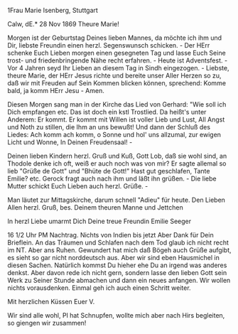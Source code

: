 1Frau Marie Isenberg, Stuttgart

 Calw, dE.* 28 Nov 1869
Theure Marie!

Morgen ist der Geburtstag Deines lieben Mannes, da möchte ich ihm und Dir, liebste Freundin einen herzl. Segenswunsch schicken. - Der HErr schenke Euch Lieben morgen einen gesegneten Tag und lasse Euch Seine trost- und friedenbringende Nähe recht erfahren. - Heute ist Adventsfest. - Vor 4 Jahren seyd Ihr Lieben an diesem Tag in Sindh eingezogen. - Liebste, theure Marie, der HErr Jesus richte und bereite unser Aller Herzen so zu, daß wir mit Freuden auf Sein Kommen blicken können, sprechend: Komme bald, ja komm HErr Jesu - Amen.

Diesen Morgen sang man in der Kirche das Lied von Gerhard: "Wie soll ich Dich empfangen etc. Das ist doch ein kstl Trostlied. Da heißt's unter Anderem: Er kommt. Er kommt mit Willen ist voller Lieb und Lust, All Angst und Noth zu stillen, die Ihm an uns bewußt! Und dann der Schluß des Liedes: Ach komm ach komm, o Sonne und hol' uns allzumal, zur ewigen Licht und Wonne, In Deinen Freudensaal! -

Deinen lieben Kindern herzl. Gruß und Kuß, Gott Lob, daß sie wohl sind, an Thodole denke ich oft, weiß er auch noch was von mir? Er sagte allemal so lieb "Grüße de Gott" und "Bhüte de Gott!" Hast gut geschlafen, Tante Emilie? etc. Gerock fragt auch nach ihm und läßt ihn grüßen. - Die liebe Mutter schickt Euch Lieben auch herzl. Grüße. -

Man läutet zur Mittagskirche, darum schnell "Adieu" für heute. Den Lieben Allen herzl. Gruß, bes. Deinem theuren Manne und Jettchen

In herzl Liebe umarmt Dich
 Deine treue Freundin
 Emilie Seeger

16 1/2 Uhr PM
Nachtrag. Nichts von Indien bis jetzt Aber Dank für Dein Brieflein. An das Träumen und Schlafen nach dem Tod glaub ich nicht recht im NT. Aber ans Ruhen. Gewundert hat mich daß Bögeh auch Grüße aufgibt, es sieht so gar nicht norddeutsch aus. Aber wir sind eben Hausmichel in diesen Sachen. Natürlich kommst Du hieher ehe Du an irgend was anderes denkst. Aber davon rede ich nicht gern, sondern lasse den lieben Gott sein Werk zu Seiner Stunde abmachen und dann ein neues anfangen. Wir wollen nichts vorausdenken. Einmal geh ich auch einen Schritt weiter.

 Mit herzlichen Küssen
 Euer V.

Wir sind alle wohl, Pl hat Schnupfen, wollte mich aber nach Hirs begleiten, so giengen wir zusammen!
